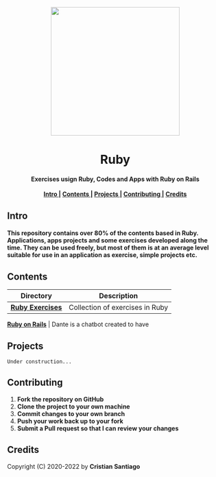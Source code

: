 <div align = 'center'>
<img  src="https://user-images.githubusercontent.com/103728899/174420697-d35a8613-32d5-40a3-bb30-e74416ca31a0.png" width= 300>
</div>
<h1 align='center'> Ruby</h1>

<h4 align='center'> Exercises usign Ruby, Codes and Apps with Ruby on Rails </h4>


<p align= 'center'> 
  <b>
    <a href ='#intro' > Intro </a>|
    <a href ='#contents' > Contents </a>|
    <a href ='#project' > Projects </a>|
    <a href ='#contribute'>Contributing </a>|
    <a href ='#credits' > Credits </a>
  </b>
</p>

<h2>
  <a name="intro">Intro </a> 
</h2>
 
####  This repository contains over 80% of the contents based in Ruby. Applications, apps projects and some exercises developed along the time. They can be used freely, but most of them is at an average level suitable for use in an application as exercise, simple projects etc.


<h2>
  <a name="contents">Contents </a> 
</h2>

Directory | Description
----------|-------------------------------------------
[**Ruby Exercises**](https://github.com/cristian-santiago/Ruby/tree/main/RubyExercises)    | Collection of exercises in Ruby 

[**Ruby on Rails**](https://github.com/cristian-santiago/Ruby/tree/main/RubyonRails)     | Dante is a chatbot created to have 


<h2>
  <a name="project">Projects </a> 
</h2>

    Under construction...

<h2>
  <a name="contribute">Contributing </a> 
</h2>


1. **Fork the repository on GitHub**
2. **Clone the project to your own machine**
3. **Commit changes to your own branch**
4. **Push your work back up to your fork**
5. **Submit a Pull request so that I can review your changes**

<h2>
  <a name="credits">Credits </a> 
</h2>

Copyright (C) 2020-2022 by **Cristian Santiago** 
